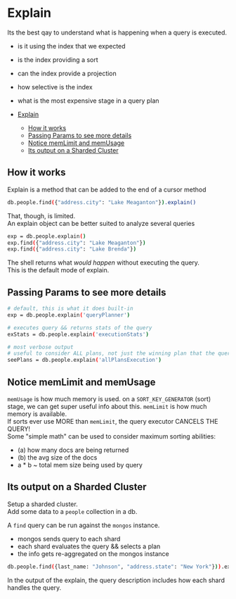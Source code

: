 # Explain

Its the best qay to understand what is happening when a query is executed.

- is it using the index that we expected
- is the index providing a sort
- can the index provide a projection
- how selective is the index
- what is the most expensive stage in a query plan

- [Explain](#explain)
  - [How it works](#how-it-works)
  - [Passing Params to see more details](#passing-params-to-see-more-details)
  - [Notice memLimit and memUsage](#notice-memlimit-and-memusage)
  - [Its output on a Sharded Cluster](#its-output-on-a-sharded-cluster)

## How it works

Explain is a method that can be added to the end of a cursor method

```bash
db.people.find({"address.city": "Lake Meaganton"}).explain()
```

That, though, is limited.  
An explain object can be better suited to analyze several queries

```bash
exp = db.people.explain()
exp.find({"address.city": "Lake Meaganton"})
exp.find({"address.city": "Lake Brenda"})
```

The shell returns what _would happen_ without executing the query.  
This is the default mode of explain.

## Passing Params to see more details

```bash
# default, this is what it does built-in
exp = db.people.explain('queryPlanner')

# executes query && returns stats of the query
exStats = db.people.explain('executionStats')

# most verbose output
# useful to consider ALL plans, not just the winning plan that the query planner used
seePlans = db.people.explain('allPlansExecution')
```

## Notice memLimit and memUsage

`memUsage` is how much memory is used. on a `SORT_KEY_GENERATOR` (sort) stage, we can get super useful info about this.
`memLimit` is how much memory is available.  
If sorts ever use MORE than `memLimit`, the query executor CANCELS THE QUERY!  
Some "simple math" can be used to consider maximum sorting abilities:

- (a) how many docs are being returned
- (b) the avg size of the docs
- a \* b ~ total mem size being used by query

## Its output on a Sharded Cluster

Setup a sharded cluster.  
Add some data to a `people` collection in a db.

A `find` query can be run against the `mongos` instance.

- mongos sends query to each shard
- each shard evaluates the query && selects a plan
- the info gets re-aggregated on the mongos instance

```bash
db.people.find({last_name: "Johnson", "address.state": "New York"})).explain("executionStats")
```

In the output of the explain, the query description includes how each shard handles the query.
